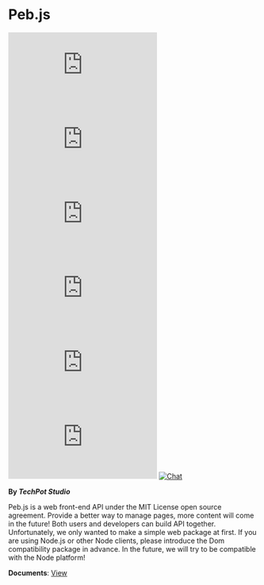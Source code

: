 # Peb.js
[![Stars](https://img.shields.io/github/stars/TechPot-Studio/peb.js?logo=github&style=for-the-badge)]()
[![Forks](https://img.shields.io/github/forks/TechPot-Studio/peb.js?label=Fork&logo=github&style=for-the-badge)]()
[![Issues](https://img.shields.io/github/issues/TechPot-Studio/peb.js?logo=github&style=for-the-badge)](https://github.com/TechPot-Studio/peb.js/issues)
[![NPM Version](https://img.shields.io/npm/v/peb.js?logo=npm&style=for-the-badge)](https://www.npmjs.com/package/peb.js)
[![NPM Downloads](https://img.shields.io/npm/dw/peb.js?logo=npm&style=for-the-badge)](https://www.npmjs.com/package/peb.js)
[![License](https://img.shields.io/github/license/TechPot-Studio/peb.js?style=for-the-badge)](./LICENSE)
[![Chat](https://img.shields.io/discord/711002879670091868?logo=discord&logoColor=fff&style=for-the-badge)](https://discord.gg/nS6qYuu)  
  
**By *TechPot Studio***  
  
Peb.js is a web front-end API under the MIT License open source agreement. Provide a better way to manage pages, more content will come in the future! Both users and developers can build API together. Unfortunately, we only wanted to make a simple web package at first. If you are using Node.js or other Node clients, please introduce the Dom compatibility package in advance. In the future, we will try to be compatible with the Node platform!
  
  
**Documents**: [View](./docs)
